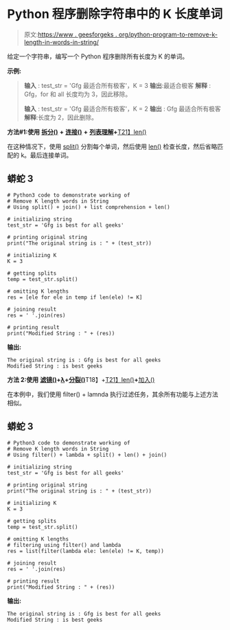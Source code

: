 # Python 程序删除字符串中的 K 长度单词

> 原文:[https://www . geesforgeks . org/python-program-to-remove-k-length-in-words-in-string/](https://www.geeksforgeeks.org/python-program-to-remove-k-length-words-in-string/)

给定一个字符串，编写一个 Python 程序删除所有长度为 K 的单词。

**示例:**

> **输入** : test_str = 'Gfg 最适合所有极客'，K = 3
> **输出**:最适合极客
> **解释** : Gfg，for 和 all 长度均为 3，因此移除。
> 
> **输入** : test_str = 'Gfg 最适合所有极客'，K = 2
> **输出** : Gfg 最适合所有极客
> **解释**:长度为 2，因此删除。

**方法#1:使用** [**拆分()**](https://www.geeksforgeeks.org/python-string-split/) **+** [**连接()**](https://www.geeksforgeeks.org/join-function-python/) **+** [**列表理解**](https://www.geeksforgeeks.org/python-list-comprehension-and-slicing/)**+**[T21】len()](https://www.geeksforgeeks.org/python-string-length-len/)

在这种情况下，使用 [split()](https://www.geeksforgeeks.org/python-string-split/) 分割每个单词，然后使用 [len()](https://www.geeksforgeeks.org/python-string-length-len/) 检查长度，然后省略匹配的 k。最后连接单词。

## 蟒蛇 3

```
# Python3 code to demonstrate working of
# Remove K length words in String
# Using split() + join() + list comprehension + len()

# initializing string
test_str = 'Gfg is best for all geeks'

# printing original string
print("The original string is : " + (test_str))

# initializing K
K = 3

# getting splits
temp = test_str.split()

# omitting K lengths
res = [ele for ele in temp if len(ele) != K]

# joining result
res = ' '.join(res)

# printing result
print("Modified String : " + (res))
```

**输出:**

```
The original string is : Gfg is best for all geeks
Modified String : is best geeks
```

**方法 2:使用** [**滤镜()**](https://www.geeksforgeeks.org/filter-in-python/)**+**[**λ**](https://www.geeksforgeeks.org/python-lambda-anonymous-functions-filter-map-reduce/)**+**[**分裂()**](https://www.geeksforgeeks.org/python-string-split/)T18】+[T21】len()](https://www.geeksforgeeks.org/python-string-length-len/)**+**[加入()](https://www.geeksforgeeks.org/join-function-python/)

在本例中，我们使用 filter() + lamnda 执行过滤任务，其余所有功能与上述方法相似。

## 蟒蛇 3

```
# Python3 code to demonstrate working of
# Remove K length words in String
# Using filter() + lambda + split() + len() + join()

# initializing string
test_str = 'Gfg is best for all geeks'

# printing original string
print("The original string is : " + (test_str))

# initializing K
K = 3

# getting splits
temp = test_str.split()

# omitting K lengths
# filtering using filter() and lambda
res = list(filter(lambda ele: len(ele) != K, temp))

# joining result
res = ' '.join(res)

# printing result
print("Modified String : " + (res))
```

**输出:**

```
The original string is : Gfg is best for all geeks
Modified String : is best geeks
```
